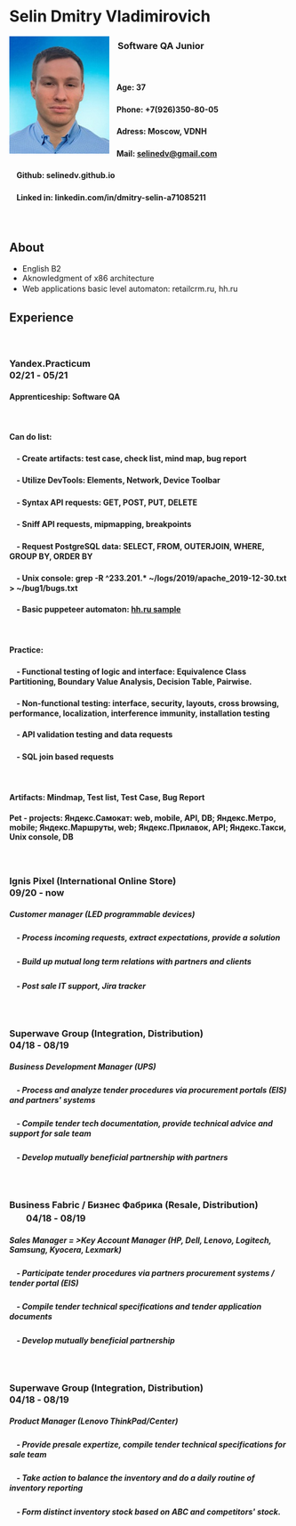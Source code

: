 
# Selin Dmitry Vladimirovich

<img align="left" src="https://raw.githubusercontent.com/Selinedv/selinedv.github.io/main/resumephoto.jpg"  alt="drawing" width="180">      

### ㅤSoftware QA Junior
``
``
#### ㅤAge: 37
#### ㅤPhone: +7(926)350-80-05
#### ㅤAdress: Moscow, VDNH
#### ㅤMail: selinedv@gmail.com 
#### ㅤGithub: selinedv.github.io
#### ㅤLinked in: linkedin.com/in/dmitry-selin-a71085211
ㅤ
## About
* English B2
* Aknowledgment of x86 architecture
* Web applications basic level automaton: retailcrm.ru, hh.ru
ㅤ
## Experience
``
``
### Yandex.Practicum    ㅤㅤㅤㅤㅤㅤㅤㅤㅤㅤㅤㅤㅤㅤㅤㅤㅤㅤㅤㅤㅤ ㅤ02/21 - 05/21
#### Apprenticeship: Software QA 
``
``
#### Can do list:
####  ㅤ- Create artifacts: test case, check list, mind map, bug report
####  ㅤ- Utilize DevTools: Elements, Network, Device Toolbar
####  ㅤ- Syntax API requests: GET, POST, PUT, DELETE
####  ㅤ- Sniff API requests, mipmapping, breakpoints
####  ㅤ- Request PostgreSQL data: SELECT, FROM, OUTERJOIN, WHERE, GROUP BY, ORDER BY
####  ㅤ- Unix console: grep -R ^233.201.* ~/logs/2019/apache_2019-12-30.txt > ~/bug1/bugs.txt
####  ㅤ- Basic puppeteer automaton: [hh.ru sample](https://youtu.be/hSY4BcvlmOI)ㅤ
``
``
#### Practice:
####  ㅤ- Functional testing of logic and interface: Equivalence Class Partitioning, Boundary Value Analysis, Decision Table, Pairwise.
####  ㅤ- Non-functional testing: interface, security, layouts, cross browsing, performance, localization, interference immunity, installation testing
####  ㅤ- API validation testing and data requests
####  ㅤ- SQL join based requests
``
``
#### Artifacts: Mindmap, Test list, Test Case, Bug Report 
#### Pet - projects: Яндекс.Самокат: web, mobile, API, DB; Яндекс.Метро, mobile; Яндекс.Маршруты, web; Яндекс.Прилавок, API; Яндекс.Такси, Unix console, DB
``
``
### Ignis Pixel (International Online Store) ㅤㅤㅤㅤㅤㅤㅤㅤㅤㅤㅤㅤ 09/20 - now
##### Customer manager (LED programmable devices)
##### ㅤ- Process incoming requests, extract expectations, provide a solution
##### ㅤ- Build up mutual long term relations with partners and clients
##### ㅤ- Post sale IT support, Jira trackerㅤ
``
``
### Superwave Group (Integration, Distribution)ㅤㅤㅤㅤㅤㅤㅤㅤㅤㅤ04/18 - 08/19
##### Business Development Manager (UPS)
##### ㅤ- Process and analyze tender procedures via procurement portals (EIS) and partners' systems
##### ㅤ- Compile tender tech documentation, provide technical advice and support for sale team
##### ㅤ- Develop mutually beneficial partnership with partners
``
``
### Business Fabric / Бизнес Фабрика (Resale, Distribution)ㅤㅤㅤㅤㅤ04/18 - 08/19
##### Sales Manager = >Key Account Manager (HP, Dell, Lenovo, Logitech, Samsung, Kyocera, Lexmark)
##### ㅤ- Participate tender prоcedures via partners procurement systems / tender portal (EIS)
##### ㅤ- Compile tender technical specifications and tender application documents
##### ㅤ- Develop mutually beneficial partnership
``
``
### Superwave Group (Integration, Distribution)ㅤㅤㅤㅤㅤㅤㅤㅤㅤㅤ04/18 - 08/19
##### Product Manager (Lenovo ThinkPad/Center)
##### ㅤ- Provide presale expertize, compile tender technical specifications for sale team
##### ㅤ- Take action to balance the inventory and do a daily routine of inventory reporting
##### ㅤ- Form distinct inventory stock based on ABC and competitors' stock.
